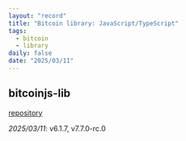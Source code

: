 ```yaml
---
layout: "record"
title: "Bitcoin library: JavaScript/TypeScript"
tags:
  - bitcoin
  - library
daily: false
date: "2025/03/11"
---
```


## bitcoinjs-lib

[repository](https://github.com/bitcoinjs/bitcoinjs-lib)

_2025/03/11_: v6.1.7, v7.7.0-rc.0
